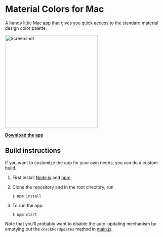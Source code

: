 # Material Colors for Mac

A handy little Mac app that gives you quick access to the standard material design color palette.

<img src="https://d13yacurqjgara.cloudfront.net/users/6295/screenshots/2594885/colors_2x.png" width="300" alt="Screenshot">

**[Download the app](https://github.com/romannurik/MaterialColorsApp/releases/download/v1.1.0/MaterialColors-1.1.0.zip)**

## Build instructions

If you want to customize the app for your own needs, you can do a custom build.

  1. First install [Node.js](https://nodejs.org/) and [npm](https://www.npmjs.com/).
  2. Clone the repository and in the root directory, run:

        `$ npm install`

  3. To run the app:

        `$ npm start`

Note that you'll probably want to disable the auto-updating mechanism by emptying out the `checkForUpdates` method in
[main.js](https://github.com/romannurik/MaterialColorsApp/blob/master/app/main.js).
